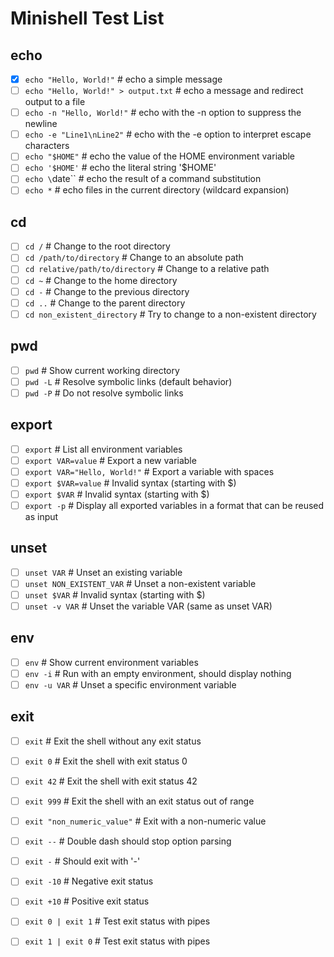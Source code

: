 # Minishell Test List

## echo

- [x] `echo "Hello, World!"` # echo a simple message
- [ ] `echo "Hello, World!" > output.txt` # echo a message and redirect output to a file
- [ ] `echo -n "Hello, World!"` # echo with the -n option to suppress the newline
- [ ] `echo -e "Line1\nLine2"` # echo with the -e option to interpret escape characters
- [ ] `echo "$HOME"` # echo the value of the HOME environment variable
- [ ] `echo '$HOME'` # echo the literal string '$HOME'
- [ ] `echo \`date\`` # echo the result of a command substitution
- [ ] `echo *` # echo files in the current directory (wildcard expansion)

## cd

- [ ] `cd /` # Change to the root directory
- [ ] `cd /path/to/directory` # Change to an absolute path
- [ ] `cd relative/path/to/directory` # Change to a relative path
- [ ] `cd ~` # Change to the home directory
- [ ] `cd -` # Change to the previous directory
- [ ] `cd ..` # Change to the parent directory
- [ ] `cd non_existent_directory` # Try to change to a non-existent directory

## pwd

- [ ] `pwd` # Show current working directory
- [ ] `pwd -L` # Resolve symbolic links (default behavior)
- [ ] `pwd -P` # Do not resolve symbolic links

## export

- [ ] `export` # List all environment variables
- [ ] `export VAR=value` # Export a new variable
- [ ] `export VAR="Hello, World!"` # Export a variable with spaces
- [ ] `export $VAR=value` # Invalid syntax (starting with $)
- [ ] `export $VAR` # Invalid syntax (starting with $)
- [ ] `export -p` # Display all exported variables in a format that can be reused as input

## unset

- [ ] `unset VAR` # Unset an existing variable
- [ ] `unset NON_EXISTENT_VAR` # Unset a non-existent variable
- [ ] `unset $VAR` # Invalid syntax (starting with $)
- [ ] `unset -v VAR` # Unset the variable VAR (same as unset VAR)

## env

- [ ] `env` # Show current environment variables
- [ ] `env -i` # Run with an empty environment, should display nothing
- [ ] `env -u VAR` # Unset a specific environment variable

## exit

- [ ] `exit` # Exit the shell without any exit status
- [ ] `exit 0` # Exit the shell with exit status 0
- [ ] `exit 42` # Exit the shell with exit status 42
- [ ] `exit 999` # Exit the shell with an exit status out of range
- [ ] `exit "non_numeric_value"` # Exit with a non-numeric value
- [ ] `exit --` # Double dash should stop option parsing
- [ ] `exit -` # Should exit with '-'
- [ ] `exit -10` # Negative exit status
- [ ] `exit +10` # Positive exit status
- [ ] `exit 0 | exit 1` # Test exit status with pipes
- [ ] `exit 1 | exit 0` # Test exit status with pipes

